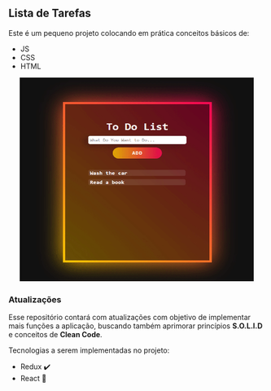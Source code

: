 ## Lista de Tarefas
Este é um pequeno projeto colocando em prática conceitos básicos de:

- JS
- CSS
- HTML

<p align="center">
    <img width="460" height="400" src="./media/gif-01.gif"> 
</p>

### Atualizações

Esse repositório contará com atualizações com objetivo de implementar mais funções a aplicação, buscando também aprimorar princípios **S.O.L.I.D** e conceitos de **Clean Code**.

Tecnologias a serem implementadas no projeto:
- Redux ✔️
- React 🚧


